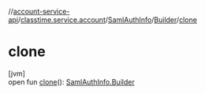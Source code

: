 //[account-service-api](../../../../index.md)/[classtime.service.account](../../index.md)/[SamlAuthInfo](../index.md)/[Builder](index.md)/[clone](clone.md)

# clone

[jvm]\
open fun [clone](clone.md)(): [SamlAuthInfo.Builder](index.md)
